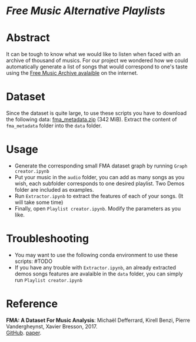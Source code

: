 # *Free Music Alternative Playlists*
# Abstract
It can be tough to know what we would like to listen when faced with an archive of thousand of musics. For our project we wondered how we could automatically generate a list of songs that would correspond to one's taste using the [Free Music Archive avalaible](http://freemusicarchive.org/) on the internet.


# Dataset
Since the dataset is quite large, to use these scripts you have to download the following
data: [fma_metadata.zip](https://os.unil.cloud.switch.ch/fma/fma_metadata.zip) (342 MiB).
Extract the content of `fma_metadata` folder into the `data` folder.

# Usage
- Generate the corresponding small FMA dataset graph by running `Graph creator.ipynb` 
- Put your music in the `audio` folder, you can add as many songs as you wish, each subfolder
corresponds to one desired playlist. Two Demos folder are included as examples.
- Run `Extractor.ipynb` to extract the features of each of your songs. (It will take some time)
- Finally, open `Playlist creator.ipynb`. Modify the parameters as you like.

# Troubleshooting
- You may want to use the following conda environment to use these scripts: #TODO  
- If you have any trouble with `Extractor.ipynb`, an already extracted demos songs features are avalaible in the `data` folder, you can simply run `Playlist creator.ipynb`

# Reference
**FMA: A Dataset For Music Analysis**: Michaël Defferrard, Kirell Benzi, Pierre Vandergheynst, Xavier Bresson, 2017.  
[GitHub](https://github.com/mdeff/fma). [paper](https://arxiv.org/pdf/1612.01840.pdf).
